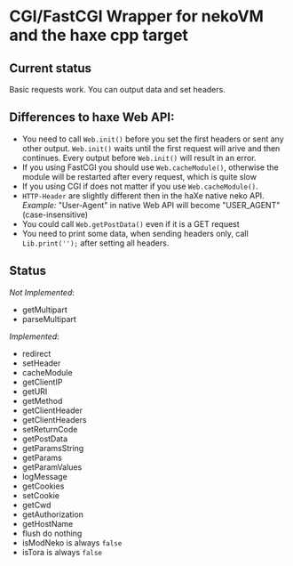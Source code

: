 CGI/FastCGI Wrapper for nekoVM and the haxe cpp target
======================================================

Current status
--------------
Basic requests work. You can output data and set headers.

Differences to haxe Web API:
----------------------------
* You need to call `Web.init()` before you set the first headers or sent any other output. `Web.init()` waits until the first request will arive and then continues. Every output before `Web.init()` will result in an error.
* If you using FastCGI you should use `Web.cacheModule()`, otherwise the module will be restarted after every request, which is quite slow
* If you using CGI if does not matter if you use `Web.cacheModule()`.
* `HTTP-Header` are slightly different then in the haXe native neko API. *Example:* "User-Agent" in native Web API will become "USER\_AGENT" (case-insensitive)
* You could call `Web.getPostData()` even if it is a GET request
* You need to print some data, when sending headers only, call `Lib.print('');` after setting all headers.

Status
------

*Not Implemented*:

* getMultipart
* parseMultipart

*Implemented*:

* redirect
* setHeader
* cacheModule
* getClientIP
* getURI
* getMethod
* getClientHeader
* getClientHeaders
* setReturnCode
* getPostData
* getParamsString
* getParams
* getParamValues
* logMessage
* getCookies
* setCookie
* getCwd
* getAuthorization
* getHostName
* flush do nothing
* isModNeko is always `false`
* isTora is always `false`

